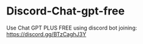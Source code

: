 # Discord-Chat-gpt-free
Use Chat GPT PLUS FREE using discord bot joining: https://discord.gg/BTzCaghJ3Y







                                         